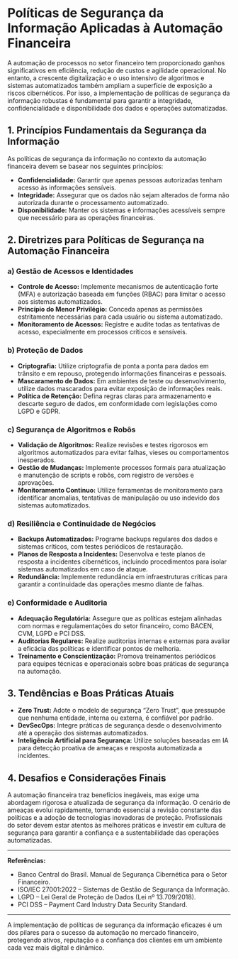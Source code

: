 # Políticas de Segurança da Informação Aplicadas à Automação Financeira

A automação de processos no setor financeiro tem proporcionado ganhos significativos em eficiência, redução de custos e agilidade operacional. No entanto, a crescente digitalização e o uso intensivo de algoritmos e sistemas automatizados também ampliam a superfície de exposição a riscos cibernéticos. Por isso, a implementação de políticas de segurança da informação robustas é fundamental para garantir a integridade, confidencialidade e disponibilidade dos dados e operações automatizadas.

## 1. **Princípios Fundamentais da Segurança da Informação**

As políticas de segurança da informação no contexto da automação financeira devem se basear nos seguintes princípios:

- **Confidencialidade:** Garantir que apenas pessoas autorizadas tenham acesso às informações sensíveis.
- **Integridade:** Assegurar que os dados não sejam alterados de forma não autorizada durante o processamento automatizado.
- **Disponibilidade:** Manter os sistemas e informações acessíveis sempre que necessário para as operações financeiras.

## 2. **Diretrizes para Políticas de Segurança na Automação Financeira**

### a) **Gestão de Acessos e Identidades**

- **Controle de Acesso:** Implemente mecanismos de autenticação forte (MFA) e autorização baseada em funções (RBAC) para limitar o acesso aos sistemas automatizados.
- **Princípio do Menor Privilégio:** Conceda apenas as permissões estritamente necessárias para cada usuário ou sistema automatizado.
- **Monitoramento de Acessos:** Registre e audite todas as tentativas de acesso, especialmente em processos críticos e sensíveis.

### b) **Proteção de Dados**

- **Criptografia:** Utilize criptografia de ponta a ponta para dados em trânsito e em repouso, protegendo informações financeiras e pessoais.
- **Mascaramento de Dados:** Em ambientes de teste ou desenvolvimento, utilize dados mascarados para evitar exposição de informações reais.
- **Política de Retenção:** Defina regras claras para armazenamento e descarte seguro de dados, em conformidade com legislações como LGPD e GDPR.

### c) **Segurança de Algoritmos e Robôs**

- **Validação de Algoritmos:** Realize revisões e testes rigorosos em algoritmos automatizados para evitar falhas, vieses ou comportamentos inesperados.
- **Gestão de Mudanças:** Implemente processos formais para atualização e manutenção de scripts e robôs, com registro de versões e aprovações.
- **Monitoramento Contínuo:** Utilize ferramentas de monitoramento para identificar anomalias, tentativas de manipulação ou uso indevido dos sistemas automatizados.

### d) **Resiliência e Continuidade de Negócios**

- **Backups Automatizados:** Programe backups regulares dos dados e sistemas críticos, com testes periódicos de restauração.
- **Planos de Resposta a Incidentes:** Desenvolva e teste planos de resposta a incidentes cibernéticos, incluindo procedimentos para isolar sistemas automatizados em caso de ataque.
- **Redundância:** Implemente redundância em infraestruturas críticas para garantir a continuidade das operações mesmo diante de falhas.

### e) **Conformidade e Auditoria**

- **Adequação Regulatória:** Assegure que as políticas estejam alinhadas com normas e regulamentações do setor financeiro, como BACEN, CVM, LGPD e PCI DSS.
- **Auditorias Regulares:** Realize auditorias internas e externas para avaliar a eficácia das políticas e identificar pontos de melhoria.
- **Treinamento e Conscientização:** Promova treinamentos periódicos para equipes técnicas e operacionais sobre boas práticas de segurança na automação.

## 3. **Tendências e Boas Práticas Atuais**

- **Zero Trust:** Adote o modelo de segurança “Zero Trust”, que pressupõe que nenhuma entidade, interna ou externa, é confiável por padrão.
- **DevSecOps:** Integre práticas de segurança desde o desenvolvimento até a operação dos sistemas automatizados.
- **Inteligência Artificial para Segurança:** Utilize soluções baseadas em IA para detecção proativa de ameaças e resposta automatizada a incidentes.

## 4. **Desafios e Considerações Finais**

A automação financeira traz benefícios inegáveis, mas exige uma abordagem rigorosa e atualizada de segurança da informação. O cenário de ameaças evolui rapidamente, tornando essencial a revisão constante das políticas e a adoção de tecnologias inovadoras de proteção. Profissionais do setor devem estar atentos às melhores práticas e investir em cultura de segurança para garantir a confiança e a sustentabilidade das operações automatizadas.

---

**Referências:**
- Banco Central do Brasil. Manual de Segurança Cibernética para o Setor Financeiro.
- ISO/IEC 27001:2022 – Sistemas de Gestão de Segurança da Informação.
- LGPD – Lei Geral de Proteção de Dados (Lei nº 13.709/2018).
- PCI DSS – Payment Card Industry Data Security Standard.

---

A implementação de políticas de segurança da informação eficazes é um dos pilares para o sucesso da automação no mercado financeiro, protegendo ativos, reputação e a confiança dos clientes em um ambiente cada vez mais digital e dinâmico.